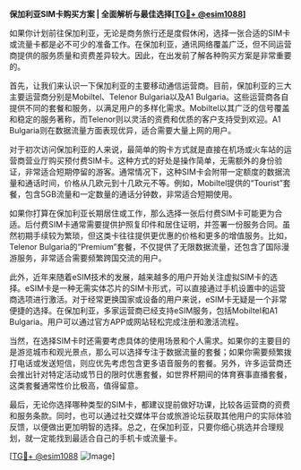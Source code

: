 **保加利亚SIM卡购买方案 | 全面解析与最佳选择[[TG💪+ @esim1088](https://t.me/s/esim1088)]**

如果你计划前往保加利亚，无论是商务旅行还是度假休闲，选择一张合适的SIM卡或流量卡都是必不可少的准备工作。在保加利亚，通讯网络覆盖广泛，但不同运营商提供的服务质量和资费差异较大。因此，在出发前了解各种购买方案是非常重要的。

首先，让我们来认识一下保加利亚的主要移动通信运营商。目前，保加利亚的三大主要运营商分别是Mobiltel、Telenor Bulgaria以及A1 Bulgaria。这些运营商各自提供不同的套餐和服务，以满足用户的多样化需求。Mobiltel以其广泛的信号覆盖和稳定的服务著称，而Telenor则以灵活的资费和优质的客户支持受到欢迎。A1 Bulgaria则在数据流量方面表现优异，适合需要大量上网的用户。

对于初次访问保加利亚的人来说，最简单的购卡方式就是直接在机场或火车站的运营商营业厅购买预付费SIM卡。这种方式的好处是操作简单，无需额外的身份验证，非常适合短期停留的游客。通常情况下，这种SIM卡会附带一定额度的数据流量和通话时间，价格从几欧元到十几欧元不等。例如，Mobiltel提供的“Tourist”套餐，包含5GB流量和一定数量的通话分钟数，非常适合短期使用。

如果你打算在保加利亚长期居住或工作，那么选择一张后付费SIM卡可能更为合适。后付费SIM卡通常需要提供护照复印件和居住证明，并签署一份服务合同。虽然初期手续较为繁琐，但这类卡往往提供更优惠的价格和更多的增值服务。比如，Telenor Bulgaria的“Premium”套餐，不仅提供了无限数据流量，还包含了国际漫游服务，非常适合需要频繁跨国交流的用户。

此外，近年来随着eSIM技术的发展，越来越多的用户开始关注虚拟SIM卡的选择。eSIM卡是一种无需实体芯片的SIM卡形式，可以直接通过手机设置中的运营商选项进行激活。对于经常更换国家或设备的用户来说，eSIM卡无疑是一个非常便捷的选择。在保加利亚，多家运营商已经支持eSIM服务，包括Mobiltel和A1 Bulgaria。用户可以通过官方APP或网站轻松完成注册和激活流程。

当然，在选择SIM卡时还需要考虑具体的使用场景和个人需求。如果你的主要目的是游览城市和观光景点，那么可以选择专注于数据流量的套餐；如果你需要频繁拨打电话或发送短信，则应优先考虑包含更多语音服务的套餐。另外，许多运营商还会推出针对特定活动或节日的限时优惠套餐，如世界杯期间的体育赛事直播套餐，这类套餐通常性价比极高，值得留意。

最后，无论你选择哪种类型的SIM卡，都建议提前做好功课，比较各运营商的资费和服务条款。同时，也可以通过社交媒体平台或旅游论坛获取其他用户的实际体验反馈，以便做出更加明智的选择。总之，在保加利亚，只要你细心挑选并合理规划，就一定能找到最适合自己的手机卡或流量卡。

[[TG💪+ @esim1088](https://t.me/s/esim1088) ![Image](https://i.postimg.cc/4NQfJmqS/Snipaste-2025-05-13-00-14-12.png)]
